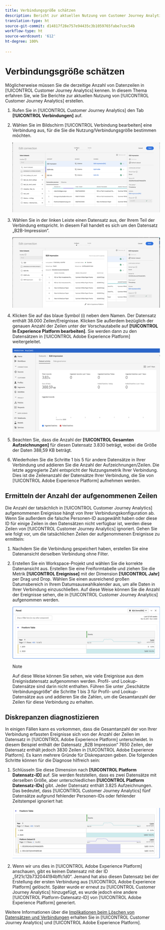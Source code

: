 ```yaml
---
title: Verbindungsgröße schätzen
description: Bericht zur aktuellen Nutzung von Customer Journey Analytics
translation-type: ht
source-git-commit: d14817f28e757e94435c3b1059765fabe7cec54b
workflow-type: ht
source-wordcount: '612'
ht-degree: 100%

---
```



# Verbindungsgröße schätzen

Möglicherweise müssen Sie die derzeitige Anzahl von Datenzeilen in [!UICONTROL Customer Journey Analytics] kennen. In diesem Thema erfahren Sie, wie Sie Berichte zur aktuellen Nutzung von [!UICONTROL Customer Journey Analytics] erstellen.

1. Rufen Sie in [!UICONTROL Customer Journey Analytics] den Tab **[!UICONTROL Verbindungen]** auf.
1. Wählen Sie im Bildschirm [!UICONTROL Verbindung bearbeiten] eine Verbindung aus, für die Sie die Nutzung/Verbindungsgröße bestimmen möchten.

   ![Verbindung bearbeiten](assets/edit-connection.png)

1. Wählen Sie in der linken Leiste einen Datensatz aus, der Ihrem Teil der Verbindung entspricht. In diesem Fall handelt es sich um den Datensatz „B2B-Impression“.

   ![Datensatz](assets/dataset.png)

1. Klicken Sie auf das blaue Symbol (i) neben dem Namen. Der Datensatz enthält 38.000 Zeilen/Ereignisse. Klicken Sie außerdem bezüglich der genauen Anzahl der Zeilen unter der Vorschautabelle auf **[!UICONTROL In Experience Platform bearbeiten]**. Sie werden dann zu den Datensätzen in [!UICONTROL Adobe Experience Platform] weitergeleitet.

   ![Adobe Experience Platform-Datensatz-Info](assets/data-size.png)

1. Beachten Sie, dass die Anzahl der **[!UICONTROL Gesamten Aufzeichnungen]** für diesen Datensatz 3.830 beträgt, wobei die Größe der Daten 388,59 KB beträgt.

1. Wiederholen Sie die Schritte 1 bis 5 für andere Datensätze in Ihrer Verbindung und addieren Sie die Anzahl der Aufzeichnungen/Zeilen. Die letzte aggregierte Zahl entspricht der Nutzungsmetrik Ihrer Verbindung. Dies ist die Zeilenanzahl der Datensätze Ihrer Verbindung, die Sie von [!UICONTROL Adobe Experience Platform] aufnehmen werden.

## Ermitteln der Anzahl der aufgenommenen Zeilen

Die Anzahl der tatsächlich in [!UICONTROL Customer Journey Analytics] aufgenommenen Ereignisse hängt von Ihrer Verbindungskonfiguration ab. Wenn Sie außerdem die falsche Personen-ID ausgewählt haben oder diese ID für einige Zeilen in den Datensätzen nicht verfügbar ist, werden diese Zeilen von [!UICONTROL Customer Journey Analytics] ignoriert. Gehen Sie wie folgt vor, um die tatsächlichen Zeilen der aufgenommenen Ereignisse zu ermitteln:

1. Nachdem Sie die Verbindung gespeichert haben, erstellen Sie eine Datenansicht derselben Verbindung ohne Filter.
1. Erstellen Sie ein Workspace-Projekt und wählen Sie die korrekte Datenansicht aus. Erstellen Sie eine Freiformtabelle und ziehen Sie die Metrik **[!UICONTROL Ereignisse]** mit der Dimension **[!UICONTROL Jahr]** per Drag und Drop. Wählen Sie einen ausreichend großen Datumsbereich in Ihrem Datumsauswahlkalender aus, um alle Daten in Ihrer Verbindung einzuschließen. Auf diese Weise können Sie die Anzahl der Ereignisse sehen, die in [!UICONTROL Customer Journey Analytics] aufgenommen werden.

   ![Arbeitsbereich-Projekt](assets/event-number.png)

   >[!NOTE]
   >
   >Auf diese Weise können Sie sehen, wie viele Ereignisse aus dem Ereignisdatensatz aufgenommen werden. Profil- und Lookup-Datensätze sind darin nicht enthalten. Führen Sie unter „Geschätzte Verbindungsgröße“ die Schritte 1 bis 3 für Profil- und Lookup-Datensätze aus und addieren Sie die Zahlen, um die Gesamtanzahl der Zeilen für diese Verbindung zu erhalten.

## Diskrepanzen diagnostizieren

In einigen Fällen kann es vorkommen, dass die Gesamtanzahl der von Ihrer Verbindung erfassten Ereignisse sich von der Anzahl der Zeilen im Datensatz in [!UICONTROL Adobe Experience Platform] unterscheidet. In diesem Beispiel enthält der Datensatz „B2B Impression“ 7650 Zeilen, der Datensatz enthält jedoch 3830 Zeilen in [!UICONTROL Adobe Experience Platform]. Es kann mehrere Gründe für Diskrepanzen geben. Die folgenden Schritte können für die Diagnose hilfreich sein:

1. Schlüsseln Sie diese Dimension nach **[!UICONTROL Platform Datensatz-ID]** auf. Sie werden feststellen, dass es zwei Datensätze mit derselben Größe, aber unterschiedlichen **[!UICONTROL Platform Datensatz-IDs]** gibt. Jeder Datensatz enthält 3.825 Aufzeichnungen. Das bedeutet, dass [!UICONTROL Customer Journey Analytics] fünf Datensätze aufgrund fehlender Personen-IDs oder fehlender Zeitstempel ignoriert hat:

   ![Aufschlüsselung](assets/data-size2.png)

1. Wenn wir uns dies in [!UICONTROL Adobe Experience Platform] anschauen, gibt es keinen Datensatz mit der ID „5f21c12b732044194bffc1d0“. Jemand hat also diesen Datensatz bei der Erstellung der ersten Verbindung aus [!UICONTROL Adobe Experience Platform] gelöscht. Später wurde er erneut zu [!UICONTROL Customer Journey Analytics] hinzugefügt, es wurde jedoch eine andere [!UICONTROL Platform-Datensatz-ID] von [!UICONTROL Adobe Experience Platform] generiert.

Weitere Informationen über die [Implikationen beim Löschen von Datensätzen und Verbindungen](https://experienceleague.adobe.com/docs/analytics-platform/using/cja-overview/cja-faq.html?lang=de-DE#implications-of-deleting-data-components) erhalten Sie in [!UICONTROL Customer Journey Analytics] und [!UICONTROL Adobe Experience Platform].
